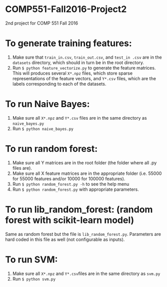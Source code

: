 # COMP551-Fall2016-Project2
2nd project for COMP 551 Fall 2016

# To generate training features:
1. Make sure that `train_in.csv`, `train_out.csv`, and `test_in .csv` are in the `datasets` directory, which should in turn be in the root directory. 
2. Run `$ python feature_vectorize.py` to generate the feature matrices. This will produces several `X*.npz` files, which store sparse representations of the feature vectors, and `Y*.csv` files, which are the labels corresponding to each of the datasets.

# To run Naive Bayes:
1. Make sure all `X*.npz` and `Y*.csv` files are in the same directory as `naive_bayes.py`
2. Run `$ python naive_bayes.py`

# To run random forest:
1. Make sure all Y matrices are in the root folder (the folder where all .py files are).
2. Make sure all X feature matrices are in the appropriate folder (i.e. 55000 for 55000 features and/or 10000 for 100000 features).
3. Run `$ python random_forest.py -h` to see the help menu
4. Run `$ python random_forest.py` with appropriate parameters.

# To run lib_random_forest: (random forest with scikit-learn model)
Same as random forest but the file is `lib_random_forest.py`. Parameters are hard coded in this file as well (not configurable as inputs).

# To run SVM:
1. Make sure all `X*.npz` and `Y*.csv`files are in the same directory as `svm.py`
2. Run `$ python svm.py`

